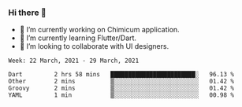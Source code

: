 ### Hi there 👋

<!--
**devcat37/devcat37** is a ✨ _special_ ✨ repository because its `README.md` (this file) appears on your GitHub profile.-->


- 🔭 I’m currently working on Chimicum application.
- 🌱 I’m currently learning Flutter/Dart.
- 👯 I’m looking to collaborate with UI designers.
<!-- - 🤔 I’m looking for help with ... -->

<!--START_SECTION:waka-->
```text
Week: 22 March, 2021 - 29 March, 2021

Dart         2 hrs 58 mins   ████████████████████████░   96.13 % 
Other        2 mins          ▒░░░░░░░░░░░░░░░░░░░░░░░░   01.42 % 
Groovy       2 mins          ▒░░░░░░░░░░░░░░░░░░░░░░░░   01.42 % 
YAML         1 min           ▒░░░░░░░░░░░░░░░░░░░░░░░░   00.98 % 
```
<!--END_SECTION:waka-->
